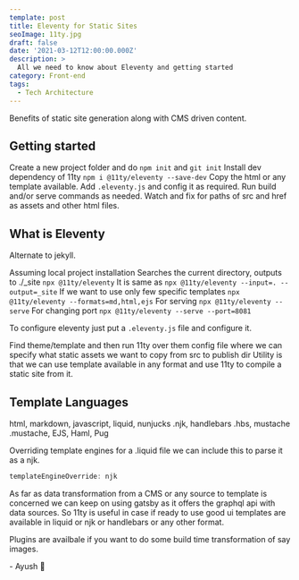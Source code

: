 ```yaml
---
template: post
title: Eleventy for Static Sites
seoImage: 11ty.jpg
draft: false
date: '2021-03-12T12:00:00.000Z'
description: >
  All we need to know about Eleventy and getting started
category: Front-end
tags:
  - Tech Architecture
---
```


Benefits of static site generation along with CMS driven content.

## Getting started

Create a new project folder and do `npm init` and `git init`
Install dev dependency of 11ty `npm i @11ty/eleventy --save-dev`
Copy the html or any template available.
Add `.eleventy.js` and config it as required.
Run build and/or serve commands as needed.
Watch and fix for paths of src and href as assets and other html files.

## What is Eleventy

Alternate to jekyll.

Assuming local project installation
Searches the current directory, outputs to ./\_site `npx @11ty/eleventy`
It is same as `npx @11ty/eleventy --input=. --output=_site`
If we want to use only few specific templates `npx @11ty/eleventy --formats=md,html,ejs`
For serving `npx @11ty/eleventy --serve`
For changing port `npx @11ty/eleventy --serve --port=8081`

To configure eleventy just put a `.eleventy.js` file and configure it.

Find theme/template and then run 11ty over them
config file where we can specify what static assets we want to copy from src to publish dir
Utility is that we can use template available in any format and use 11ty to compile a static site from it.

## Template Languages

html, markdown, javascript, liquid, nunjucks .njk, handlebars .hbs, mustache .mustache, EJS, Haml, Pug

Overriding template engines
for a .liquid file we can include this to parse it as a njk.

```js
templateEngineOverride: njk
```

As far as data transformation from a CMS or any source to template is concerned we can keep on using gatsby as it offers the graphql api with data sources. So 11ty is useful in case if ready to use good ui templates are available in liquid or njk or handlebars or any other format.

Plugins are availbale if you want to do some build time transformation of say images.

\- Ayush 🙂
